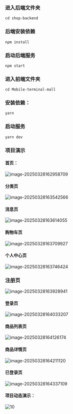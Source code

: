 ### 进入后端文件夹

```
cd shop-backend
```

### 后端安装依赖
```
npm install      
```

### 启动后端服务
```
npm start
```

### 进入前端文件夹
```
cd Mobile-terminal-mall
```

### 安装依赖：

```
yarn
```

### 启动服务
```
yarn dev
```

### 项目演示

#### 首页：

![image-20250328162958709](D:\Desktop\2\Mobile-terminal-mall\README.assets\image-20250328162958709.png)

#### 分类页

![image-20250328163542566](D:\Desktop\2\Mobile-terminal-mall\README.assets\image-20250328163542566.png)

#### 消息页

![image-20250328163614055](D:\Desktop\2\Mobile-terminal-mall\README.assets\image-20250328163614055.png)

#### 购物车页

![image-20250328163709927](D:\Desktop\2\Mobile-terminal-mall\README.assets\image-20250328163709927.png)

#### 个人中心页

![image-20250328163746424](D:\Desktop\2\Mobile-terminal-mall\README.assets\image-20250328163746424.png)

### 注册页

![image-20250328163928941](D:\Desktop\2\Mobile-terminal-mall\README.assets\image-20250328163928941.png)

#### 登录页

![image-20250328164033207](D:\Desktop\2\Mobile-terminal-mall\README.assets\image-20250328164033207.png)

#### 商品列表页

![image-20250328164126174](D:\Desktop\2\Mobile-terminal-mall\README.assets\image-20250328164126174.png)

#### 商品详情页

![image-20250328164211120](D:\Desktop\2\Mobile-terminal-mall\README.assets\image-20250328164211120.png)

#### 已登录页

![image-20250328164337109](D:\Desktop\2\Mobile-terminal-mall\README.assets\image-20250328164337109.png)

#### 项目动态演示：

![10](D:\Desktop\2\Mobile-terminal-mall\README.assets\10.gif)
